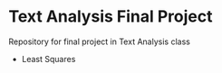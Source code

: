 # Text Analysis Final Project
Repository for final project in Text Analysis class 

- Least Squares
